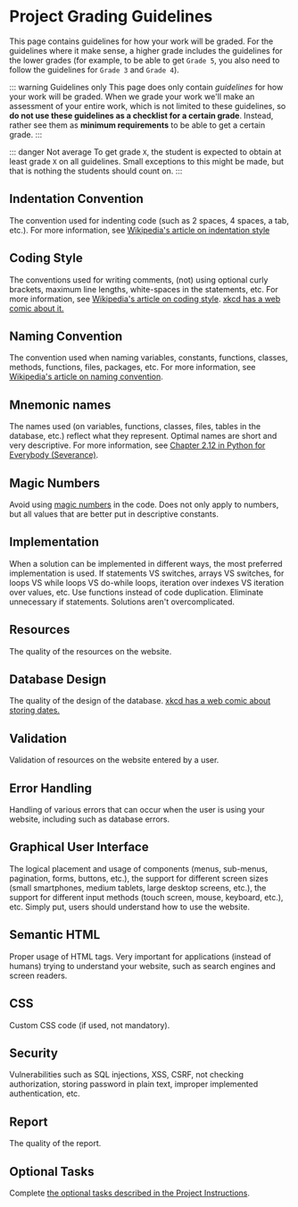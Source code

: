<SetTitle title="Web Development Fundamentals 2021" />

# Project Grading Guidelines
This page contains guidelines for how your work will be graded. For the guidelines where it make sense, a higher grade includes the guidelines for the lower grades (for example, to be able to get `Grade 5`, you also need to follow the guidelines for `Grade 3` and `Grade 4`).

::: warning Guidelines only
This page does only contain *guidelines* for how your work will be graded. When we grade your work we'll make an assessment of your entire work, which is not limited to these guidelines, so **do not use these guidelines as a checklist for a certain grade**. Instead, rather see them as **minimum requirements** to be able to get a certain grade.
:::

::: danger Not average
To get grade `X`, the student is expected to obtain at least grade `X` on all guidelines. Small exceptions to this might be made, but that is nothing the students should count on.
:::

## Indentation Convention
The convention used for indenting code (such as 2 spaces, 4 spaces, a tab, etc.). For more information, see [Wikipedia's article on indentation style](https://en.wikipedia.org/wiki/Indentation_style)

<GradingGuideline
	gradeU="No indentation convention has been used or there exists too many places where the convention has not been followed."
	grade3="The same indentation convention is mostly used, but at a few places the convention has not been followed."
	grade4="Each file correctly use an indentation convention, but different conventions are used in different files, and there's no consistency in when to use which one."
	grade5="The same indentation convention is consistently used across all files of the same type."
/>

## Coding Style
The conventions used for writing comments, (not) using optional curly brackets, maximum line lengths, white-spaces in the statements, etc. For more information, see [Wikipedia's article on coding style](https://en.wikibooks.org/wiki/Computer_Programming/Coding_Style). [xkcd has a web comic about it.](https://xkcd.com/1513/)

<GradingGuideline
	gradeU="No coding style has been used or there exists too many places where the style has not been followed."
	grade3="The same coding style is mostly used, but at a few places the style has not been followed."
	grade4="The same coding style is consistently used in each file, although individual files (even of the same type) use different coding styles."
	grade5="The same coding style is consistently used across all files of the same type."
/>

## Naming Convention
The convention used when naming variables, constants, functions, classes, methods, functions, files, packages, etc. For more information, see [Wikipedia's article on naming convention](https://en.wikipedia.org/wiki/Naming_convention_(programming)).

<GradingGuideline
	gradeU="No naming convention has been used or there exists too many places where the convention has not been followed."
	grade3="The same naming convention is mostly used, but at a few places the convention has not been followed."
	grade4="The same naming convention is consistently used in each file, although individual files (even of the same type) use different naming conventions."
	grade5="The same naming convention is consistently used across all files of the same type."
/>

## Mnemonic names
The names used (on variables, functions, classes, files, tables in the database, etc.) reflect what they represent. Optimal names are short and very descriptive. For more information, see [Chapter 2.12 in Python for Everybody (Severance)](https://eng.libretexts.org/Bookshelves/Computer_Science/Book%3A_Python_for_Everybody_(Severance)/2%3A_Variables%2C_Expressions%2C_and_Statements/2.12%3A_Choosing_Mnemonic_Variable_Names).

<GradingGuideline
	gradeU="Many names are not mnemonic."
	grade3="Many names (at least 90%) are mnemonic."
	grade4="Almost all names (at least 95%) are mnemonic."
	grade5="All names (100%) are mnemonic."
/>

## Magic Numbers
Avoid using [magic numbers](https://en.wikipedia.org/wiki/Magic_number_%28programming%29#Unnamed_numerical_constants) in the code. Does not only apply to numbers, but all values that are better put in descriptive constants.

<GradingGuideline
	gradeU="3 or more magic numbers exist."
	grade3="At most 2 magic numbers exist."
	grade4="At most 1 magic number exists."
	grade5="No magic numbers exist."
/>

## Implementation
When a solution can be implemented in different ways, the most preferred implementation is used. If statements VS switches, arrays VS switches, for loops VS while loops VS do-while loops, iteration over indexes VS iteration over values, etc. Use functions instead of code duplication. Eliminate unnecessary if statements. Solutions aren't overcomplicated.

<GradingGuideline
	gradeU="Solutions have not been implemented at all."
	grade3="The solutions are often not implemented the preferred way."
	grade4="The solutions are often implemented the preferred way."
	grade5="The solutions are always implemented the preferred way."
/>

## Resources
The quality of the resources on the website.

<GradingGuideline
	gradeU="It is not possible to apply CRUD operations on at least 3 different type of resources stored in a relational database."
	grade3="The resources are validated so the database does not contain resources in bad state (such as a guestbook post with an empty message)."
	grade4="The resources are not 'minimal', but 'rich'. If a resource represents a guestbook post, it does not only consist of the message the user entered, but also other fields (which could be optional for the user to enter), such as the user's signature, the user's email, the time it was created, etc."
	grade5="Not applicable."
/>


## Database Design
The quality of the design of the database. [xkcd has a web comic about storing dates.](https://xkcd.com/1883/)

<GradingGuideline
	gradeU="The design is inappropriate, for example storing all resources in the same table."
	grade3="Primary keys are properly used."
	grade4="Constraints (such as unique constraints and foreign key constraints) are used correctly where suitable."
	grade5="Data is stored using appropriate data types (especially important for booleans and dates/unix timestamps)."
/>

## Validation
Validation of resources on the website entered by a user.

<GradingGuideline
	gradeU="No validation is carried out."
	grade3="All fields on all resources are validated (at least checking that the expected fields exists on the resource), and the user is notified that something is wrong."
	grade4="All fields are properly validated, e.g. checking lower and upper bounds for a number, the length of strings, etc., and all validation errors are displayed to the user."
	grade5="When validation errors occur, the user doesn't have to re-type anything from scratch (e.g. in an empty form), but can fix the validation errors on the last resource sent to the server in a pre-populated form."
/>

## Error Handling
Handling of various errors that can occur when the user is using your website, including such as database errors.

<GradingGuideline
	gradeU="Errors are not handled or the error messages displayed are confusing to the user (remember: users are not programmers)."
	grade3="Handles and display error messages for at least 90% of the errors that can occur."
	grade4="Handles and display error messages for at least 95% of the errors that can occur."
	grade5="Handles and display error messages for all errors that can occur."
/>

## Graphical User Interface
The logical placement and usage of components (menus, sub-menus, pagination, forms, buttons, etc.), the support for different screen sizes (small smartphones, medium tablets, large desktop screens, etc.), the support for different input methods (touch screen, mouse, keyboard, etc.), etc. Simply put, users should understand how to use the website.

<GradingGuideline
	gradeU="The website contains components users don't understand how to use/can't use."
	grade3="The placement of components is logical and users understand how to use them on a desktop computer."
	grade4="The website do to some extent have support for smartphones (for example having support for just the screen size or just the input method)."
	grade5="The website have very good support for both smartphones and desktop computers."
/>

## Semantic HTML
Proper usage of HTML tags. Very important for applications (instead of humans) trying to understand your website, such as search engines and screen readers.

<GradingGuideline
	gradeU="The HTML syntax is not followed."
	grade3="The HTML syntax is followed."
	grade4="HTML tags are used semantically correct."
	grade5="Extra code has been written to give the website semantically better structure (such as using the label element, the alt attribute for images, etc.)."
/>

## CSS
Custom CSS code (if used, not mandatory).

<GradingGuideline
	gradeU="The HTML style attribute is used when not needed."
	grade3="The HTML style element and the HTML link element are used appropriately."
	grade4="CSS selectors are used appropriately (for example id VS class, combining selectors, etc.)."
	grade5="Not applicable."
/>

## Security
Vulnerabilities such as SQL injections, XSS, CSRF, not checking authorization, storing password in plain text, improper implemented authentication, etc.

<GradingGuideline
	gradeU="3 or more security vulnerabilities exist."
	grade3="At most 2 security vulnerabilities exist."
	grade4="At most 1 security vulnerability exists."
	grade5="No security vulnerability exists."
/>

## Report
The quality of the report.

<GradingGuideline
	gradeU="The reader does not get a good understanding of what the project is about (the problem and the solution), nor how the solution works/will be used/has been implemented."
	grade3="The reader gets a good understanding of what the project is about and how the solution works/will be used/has been implemented. Figures are used, they have been numbered and given descriptive captions, and they are referred to from the main text using their figure numbers. The text does not contain obvious spelling mistake nor incomprehensible sentences."
	grade4="Chapters and sub-chapters are properly used to give the report a good structure. The reader can easily find the specific information she's looking for in the expected chapter/sub-chapter."
	grade5="Everything with the report is great."
/>

## Optional Tasks
Complete [the optional tasks described in the Project Instructions](project-instructions.html#part-8-optional-tasks).

<GradingGuideline
	gradeU="Not applicable."
	grade3="No extra tasks need to be completed."
	grade4="The extra tasks Search and Pagination has been completed."
	grade5="The extra task Uploading Files has been completed."
/>